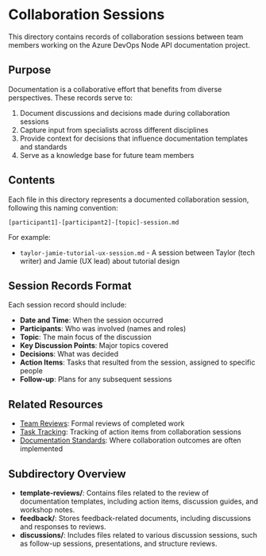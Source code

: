 # Collaboration Sessions

This directory contains records of collaboration sessions between team members working on the Azure DevOps Node API documentation project.

## Purpose

Documentation is a collaborative effort that benefits from diverse perspectives. These records serve to:

1. Document discussions and decisions made during collaboration sessions
2. Capture input from specialists across different disciplines
3. Provide context for decisions that influence documentation templates and standards
4. Serve as a knowledge base for future team members

## Contents

Each file in this directory represents a documented collaboration session, following this naming convention:

`[participant1]-[participant2]-[topic]-session.md`

For example:
- `taylor-jamie-tutorial-ux-session.md` - A session between Taylor (tech writer) and Jamie (UX lead) about tutorial design

## Session Records Format

Each session record should include:

- **Date and Time**: When the session occurred
- **Participants**: Who was involved (names and roles)
- **Topic**: The main focus of the discussion
- **Key Discussion Points**: Major topics covered
- **Decisions**: What was decided
- **Action Items**: Tasks that resulted from the session, assigned to specific people
- **Follow-up**: Plans for any subsequent sessions

## Related Resources

- [Team Reviews](../team-reviews/): Formal reviews of completed work
- [Task Tracking](../task-tracking/): Tracking of action items from collaboration sessions
- [Documentation Standards](../documentation-standards/): Where collaboration outcomes are often implemented

## Subdirectory Overview

- **template-reviews/**: Contains files related to the review of documentation templates, including action items, discussion guides, and workshop notes.
- **feedback/**: Stores feedback-related documents, including discussions and responses to reviews.
- **discussions/**: Includes files related to various discussion sessions, such as follow-up sessions, presentations, and structure reviews. 